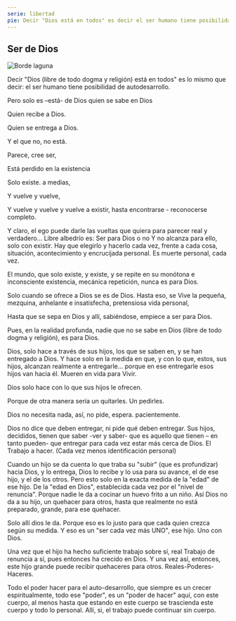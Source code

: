 ```yaml
---
serie: libertad
pie: Decir "Dios está en todos" es decir el ser humano tiene posibilidad de autodesarrollo
---
```


## Ser de Dios

![Borde laguna](/foto/P1540072.webp)

Decir "Dios (libre de todo dogma y religión) está en todos" es lo mismo que decir: el ser humano tiene posibilidad de autodesarrollo.

Pero solo es –está- de Dios quien se sabe en Dios

Quien recibe a Dios.

Quien se entrega a Dios.

Y el que no, no está.

Parece, cree ser,

Está perdido en la existencia

Solo existe. a medias,

Y vuelve y vuelve,

Y vuelve y vuelve y vuelve a existir, hasta encontrarse - reconocerse completo.

Y claro, el ego puede darle las vueltas que quiera para parecer real y verdadero…
Libre albedrío es: Ser para Dios o no
Y no alcanza para ello, solo con existir.
Hay que elegirlo y hacerlo cada vez, frente a cada cosa, situación, acontecimiento y encrucijada personal. Es muerte personal, cada vez.

El mundo, que solo existe, y existe, y se repite en su monótona e inconsciente existencia, mecánica repetición, nunca es para Dios.

Solo cuando se ofrece a Dios se es de Dios.
Hasta eso, se Vive la pequeña, mezquina, anhelante e insatisfecha, pretensiosa vida personal,

Hasta que se sepa en Dios y allí, sabiéndose, empiece a ser para Dios.

Pues, en la realidad profunda, nadie que no se sabe en Dios (libre de todo dogma y religión), es para Dios.

Dios, solo hace a través de sus hijos, los que se saben en, y se han entregado a Dios. Y hace solo en la medida en que, y con lo que, estos, sus hijos, alcanzan realmente a entregarle... porque en ese entregarle esos hijos van hacia él. Mueren en vida para Vivir.

Dios solo hace con lo que sus hijos le ofrecen.

Porque de otra manera sería un quitarles.
Un pedirles.

Dios no necesita nada, así, no pide, espera. pacientemente.

Dios no dice que deben entregar, ni pide qué deben entregar. Sus hijos, decididos, tienen que saber -ver y saber- que es aquello que tienen – en tanto pueden- que entregar para cada vez estar más cerca de Dios. El Trabajo a hacer. (Cada vez menos identificación personal)

Cuando un hijo se da cuenta lo que traba su "subir" (que es profundizar) hacia Dios, y lo entrega, Dios lo recibe y lo usa para su avance, el de ese hijo, y el de los otros.
Pero esto solo en la exacta medida de la "edad" de ese hijo. De la "edad en Dios", establecida cada vez por el "nivel de renuncia". Porque nadie le da a cocinar un huevo frito a un niño. Así Dios no da a su hijo, un quehacer para otros, hasta que realmente no está preparado, grande, para ese quehacer.

Solo allí dios le da. Porque eso es lo justo para que cada quien crezca según su medida.
Y eso es un "ser cada vez más UNO", ese hijo. Uno con Dios.

Una vez que el hijo ha hecho suficiente trabajo sobre sí, real Trabajo de renuncia a sí, pues entonces ha crecido en Dios. Y una vez así, entonces, este hijo grande puede recibir quehaceres para otros. Reales-Poderes-Haceres.

Todo el poder hacer para el auto-desarrollo, que siempre es un crecer espiritualmente, todo ese "poder", es un "poder de hacer" aquí, con este cuerpo, al menos hasta que estando en este cuerpo se trascienda este cuerpo y todo lo personal. Allí, si, el trabajo puede continuar sin cuerpo.
